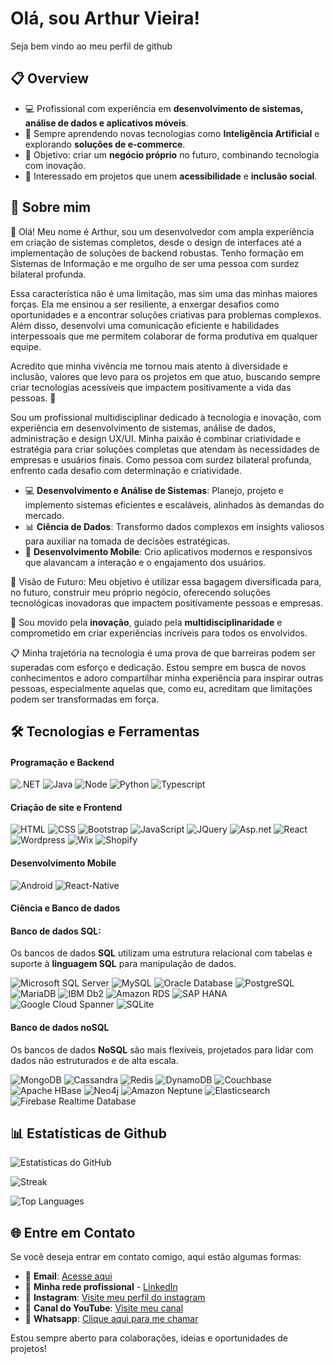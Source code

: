 # Olá, sou Arthur Vieira!

Seja bem vindo ao meu perfil de github

## 📋 Overview

- 💻 Profissional com experiência em **desenvolvimento de sistemas, análise de dados e aplicativos móveis**.  
- 🌱 Sempre aprendendo novas tecnologias como **Inteligência Artificial** e explorando **soluções de e-commerce**.  
- 🔮 Objetivo: criar um **negócio próprio** no futuro, combinando tecnologia com inovação.  
- 🌟 Interessado em projetos que unem **acessibilidade** e **inclusão social**.

## 🌟 Sobre mim

👋 Olá! Meu nome é Arthur, sou um desenvolvedor com ampla experiência em criação de sistemas completos, desde o design de interfaces até a implementação de soluções de backend robustas. Tenho formação em Sistemas de Informação e me orgulho de ser uma pessoa com surdez bilateral profunda.

Essa característica não é uma limitação, mas sim uma das minhas maiores forças. Ela me ensinou a ser resiliente, a enxergar desafios como oportunidades e a encontrar soluções criativas para problemas complexos. Além disso, desenvolvi uma comunicação eficiente e habilidades interpessoais que me permitem colaborar de forma produtiva em qualquer equipe.

Acredito que minha vivência me tornou mais atento à diversidade e inclusão, valores que levo para os projetos em que atuo, buscando sempre criar tecnologias acessíveis que impactem positivamente a vida das pessoas. 🚀

Sou um profissional multidisciplinar dedicado à tecnologia e inovação, com experiência em desenvolvimento de sistemas, análise de dados, administração e design UX/UI. Minha paixão é combinar criatividade e estratégia para criar soluções completas que atendam às necessidades de empresas e usuários finais. Como pessoa com surdez bilateral profunda, enfrento cada desafio com determinação e criatividade.

- 💻 **Desenvolvimento e Análise de Sistemas**: Planejo, projeto e implemento sistemas eficientes e escaláveis, alinhados às demandas do mercado.
- 📊 **Ciência de Dados**: Transformo dados complexos em insights valiosos para auxiliar na tomada de decisões estratégicas.
- 📱 **Desenvolvimento Mobile**: Crio aplicativos modernos e responsivos que alavancam a interação e o engajamento dos usuários.
  
🔮 Visão de Futuro: Meu objetivo é utilizar essa bagagem diversificada para, no futuro, construir meu próprio negócio, oferecendo soluções tecnológicas inovadoras que impactem positivamente pessoas e empresas.

📌 Sou movido pela **inovação**, guiado pela **multidisciplinaridade** e comprometido em criar experiências incríveis para todos os envolvidos.

📋 Minha trajetória na tecnologia é uma prova de que barreiras podem ser superadas com esforço e dedicação. Estou sempre em busca de novos conhecimentos e adoro compartilhar minha experiência para inspirar outras pessoas, especialmente aquelas que, como eu, acreditam que limitações podem ser transformadas em força.

## 🛠️ Tecnologias e Ferramentas

#### Programação e Backend

![.NET](https://img.shields.io/badge/.NET-512BD4?style=flat&logo=.net&logoColor=white)
![Java](https://img.shields.io/badge/Java-007396?style=flat&logo=java&logoColor=white)
![Node](https://img.shields.io/badge/Node.js-8CC84B?style=flat&logo=node.js&logoColor=white)
![Python](https://img.shields.io/badge/Python-306998?style=flat&logo=python&logoColor=white)
![Typescript](https://img.shields.io/badge/TypeScript-3178C6?style=flat&logo=typescript&logoColor=white)

#### Criação de site e Frontend

![HTML](https://img.shields.io/badge/HTML-E34F26?style=flat&logo=html5&logoColor=white)
![CSS](https://img.shields.io/badge/CSS-1572B6?style=flat&logo=css3&logoColor=white)
![Bootstrap](https://img.shields.io/badge/Bootstrap-563D7C?style=flat&logo=bootstrap&logoColor=white)
![JavaScript](https://img.shields.io/badge/JavaScript-F7DF1E?style=flat&logo=javascript&logoColor=black)
![JQuery](https://img.shields.io/badge/jQuery-0769AD?style=flat&logo=jquery&logoColor=white)
![Asp.net](https://img.shields.io/badge/ASP.NET-5C2D91?style=flat&logo=aspnet&logoColor=white)
![React](https://img.shields.io/badge/React-61DAFB?style=flat&logo=react&logoColor=white)
![Wordpress](https://img.shields.io/badge/WordPress-21759B?style=flat&logo=wordpress&logoColor=white)
![Wix](https://img.shields.io/badge/Wix-0E97FF?style=flat&logo=wix&logoColor=white)
![Shopify](https://img.shields.io/badge/Shopify-95BF47?style=flat&logo=shopify&logoColor=white)

#### Desenvolvimento Mobile

![Android](https://img.shields.io/badge/Android_Studio-3DDC84?style=flat&logo=android-studio&logoColor=white)
![React-Native](https://img.shields.io/badge/React_Native-61DAFB?style=flat&logo=react-native&logoColor=white)

#### Ciência e Banco de dados
#### Banco de dados SQL:

Os bancos de dados **SQL** utilizam uma estrutura relacional com tabelas e suporte à **linguagem SQL** para manipulação de dados.

![Microsoft SQL Server](https://img.shields.io/badge/Microsoft%20SQL%20Server-%23CC2927.svg?style=flat&logo=microsoft-sql-server&logoColor=white)
![MySQL](https://img.shields.io/badge/MySQL-%2300f.svg?style=flat&logo=mysql&logoColor=white)
![Oracle Database](https://img.shields.io/badge/Oracle%20Database-%23F80000.svg?style=flat&logo=oracle&logoColor=white)
![PostgreSQL](https://img.shields.io/badge/PostgreSQL-%23316192.svg?style=flat&logo=postgresql&logoColor=white)
![MariaDB](https://img.shields.io/badge/MariaDB-%23004f98.svg?style=flat&logo=mariadb&logoColor=white)
![IBM Db2](https://img.shields.io/badge/IBM%20Db2-%231F3D5C.svg?style=flat&logo=ibm&logoColor=white)
![Amazon RDS](https://img.shields.io/badge/Amazon%20RDS-%23FF9900.svg?style=flat&logo=amazon-aws&logoColor=white)
![SAP HANA](https://img.shields.io/badge/SAP%20HANA-%234F8B8C.svg?style=flat&logo=sap&logoColor=white)
![Google Cloud Spanner](https://img.shields.io/badge/Google%20Cloud%20Spanner-%234285F4.svg?style=flat&logo=googlecloud&logoColor=white)
![SQLite](https://img.shields.io/badge/SQLite-%2307405e.svg?style=flat&logo=sqlite&logoColor=white)

#### Banco de dados noSQL
Os bancos de dados **NoSQL** são mais flexíveis, projetados para lidar com dados não estruturados e de alta escala.

![MongoDB](https://img.shields.io/badge/MongoDB-%234ea94b.svg?style=flat&logo=mongodb&logoColor=white)
![Cassandra](https://img.shields.io/badge/Apache%20Cassandra-%23F00C18.svg?style=flat&logo=apache-cassandra&logoColor=white)
![Redis](https://img.shields.io/badge/Redis-%23D03A2F.svg?style=flat&logo=redis&logoColor=white)
![DynamoDB](https://img.shields.io/badge/Amazon%20DynamoDB-%23FF9900.svg?style=flat&logo=amazonaws&logoColor=white)
![Couchbase](https://img.shields.io/badge/Couchbase-%236D8D4B.svg?style=flat&logo=couchbase&logoColor=white)
![Apache HBase](https://img.shields.io/badge/Apache%20HBase-%23140A0A.svg?style=flat&logo=apache-hbase&logoColor=white)
![Neo4j](https://img.shields.io/badge/Neo4j-%2360B778.svg?style=flat&logo=neo4j&logoColor=white)
![Amazon Neptune](https://img.shields.io/badge/Amazon%20Neptune-%234285F4.svg?style=flat&logo=amazonaws&logoColor=white)
![Elasticsearch](https://img.shields.io/badge/Elasticsearch-%23F5A623.svg?style=flat&logo=elasticsearch&logoColor=white)
![Firebase Realtime Database](https://img.shields.io/badge/Firebase%20Realtime%20Database-%23FFCA28.svg?style=flat&logo=firebase&logoColor=white)




## 📊 Estatísticas de Github

![Estatísticas do GitHub](https://github-readme-stats.vercel.app/api?username=arthur10vieira&show_icons=true)

![Streak](https://github-readme-streak-stats.herokuapp.com/?user=arthur10vieira)

![Top Languages](https://github-readme-stats.vercel.app/api/top-langs/?username=arthur10vieira)



## 🌐 Entre em Contato

Se você deseja entrar em contato comigo, aqui estão algumas formas:

- 📧 **Email**: [Acesse aqui](mailto:arthur10vieira@gmail.com)
- 💼 **Minha rede profissional** - [LinkedIn](https://linkedin.com/in/arthur-vieira-cambraia)
- 📸 **Instagram**: [Visite meu perfil do instagram](https://instagram.com/tutucambraia)
- 🎥 **Canal do YouTube**: [Visite meu canal](https://www.youtube.com/c/arthurvieira630)
- 📱 **Whatsapp**: [Clique aqui para me chamar](https://wa.me/5534992310978)

Estou sempre aberto para colaborações, ideias e oportunidades de projetos!